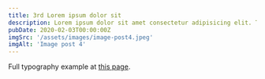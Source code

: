 ```yaml
---
title: 3rd Lorem ipsum dolor sit
description: Lorem ipsum dolor sit amet consectetur adipisicing elit. Tenetur vero esse non molestias eos excepturi.
pubDate: 2020-02-03T00:00:00Z
imgSrc: '/assets/images/image-post4.jpeg'
imgAlt: 'Image post 4'
---
```


Full typography example at [this page](../sixth-post/).
